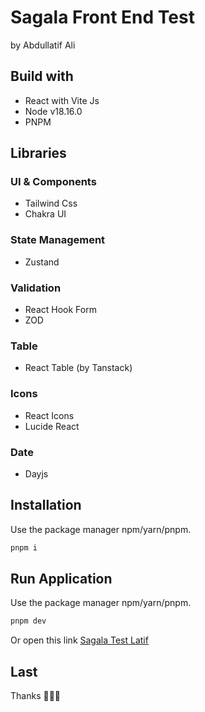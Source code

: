 # Sagala Front End Test

by Abdullatif Ali

## Build with

- React with Vite Js
- Node v18.16.0
- PNPM

## Libraries

### UI & Components

- Tailwind Css
- Chakra UI

### State Management

- Zustand

### Validation

- React Hook Form
- ZOD

### Table

- React Table (by Tanstack)

### Icons

- React Icons
- Lucide React

### Date

- Dayjs

## Installation

Use the package manager npm/yarn/pnpm.

```bash
pnpm i
```

## Run Application

Use the package manager npm/yarn/pnpm.

```bash
pnpm dev
```

Or open this link [Sagala Test Latif](https://pip.pypa.io/en/stable/)

## Last

Thanks 🙋🏻‍♂️